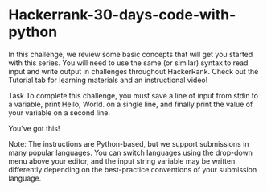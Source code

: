 # Hackerrank-30-days-code-with-python
In this challenge, we review some basic concepts that will get you started with this series. You will need to use the same (or similar) syntax to read input and write output in challenges throughout HackerRank. Check out the Tutorial tab for learning materials and an instructional video!

Task 
To complete this challenge, you must save a line of input from stdin to a variable, print Hello, World. on a single line, and finally print the value of your variable on a second line.

You've got this!



Note: The instructions are Python-based, but we support submissions in many popular languages. You can switch languages using the drop-down menu above your editor, and the input string variable may be written differently depending on the best-practice conventions of your submission language.
